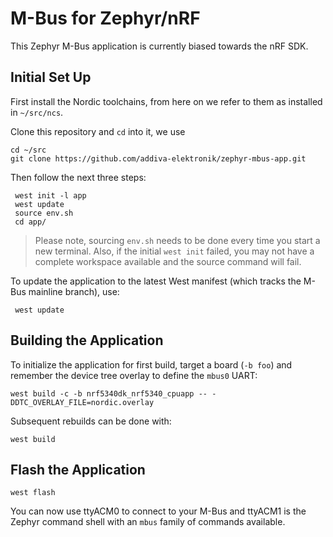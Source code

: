 M-Bus for Zephyr/nRF
====================

This Zephyr M-Bus application is currently biased towards the nRF SDK.

Initial Set Up
--------------

First install the Nordic toolchains, from here on we refer to them as
installed in `~/src/ncs`.

Clone this repository and `cd` into it, we use

    cd ~/src
    git clone https://github.com/addiva-elektronik/zephyr-mbus-app.git

Then follow the next three steps:

     west init -l app
     west update
     source env.sh
     cd app/

> Please note, sourcing `env.sh` needs to be done every time you start a
> new terminal.  Also, if the initial `west init` failed, you may not
> have a complete workspace available and the source command will fail.

To update the application to the latest West manifest (which tracks
the M-Bus mainline branch), use:

     west update


Building the Application
------------------------

To initialize the application for first build, target a board (`-b foo`)
and remember the device tree overlay to define the `mbus0` UART:

    west build -c -b nrf5340dk_nrf5340_cpuapp -- -DDTC_OVERLAY_FILE=nordic.overlay
 
Subsequent rebuilds can be done with:

    west build


Flash the Application
---------------------

    west flash

You can now use ttyACM0 to connect to your M-Bus and ttyACM1 is the
Zephyr command shell with an `mbus` family of commands available.
